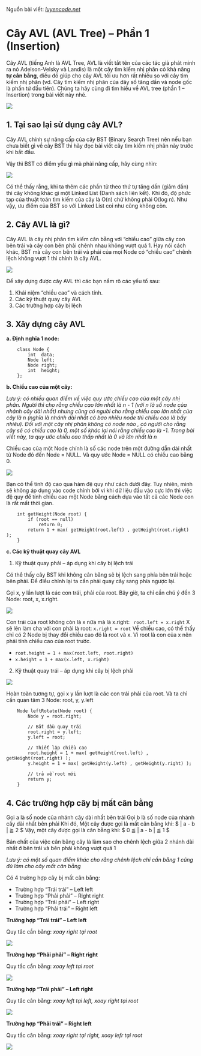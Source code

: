 Nguồn bài viết: [_luyencode.net_](https://blog.luyencode.net/cay-avl-phan-1-insertion/)

# Cây AVL (AVL Tree) – Phần 1 (Insertion)

Cây AVL (tiếng Anh là AVL Tree, AVL là viết tắt tên của các tác giả phát minh ra nó Adelson-Velsky và Landis) là một cây tìm kiếm nhị phân có khả năng __tự cân bằng__, điều đó giúp cho cây AVL tối ưu hơn rất nhiều so với cây tìm kiếm nhị phân (vd. Cây tìm kiếm nhị phân của dãy số tăng dần và node gốc là phần tử đầu tiên). Chúng ta hãy cùng đi tìm hiểu về AVL tree (phần 1 – Insertion) trong bài viết này nhé.

![](/pictures/AVL.png)

## 1. Tại sao lại sử dụng cây AVL?
Cây AVL chính sự nâng cấp của cây BST (Binary Search Tree) nên nếu bạn chưa biết gì về cây BST thì hãy đọc bài viết cây tìm kiếm nhị phân này trước khi bắt đầu.

Vậy thì BST có điểm yếu gì mà phải nâng cấp, hãy cùng nhìn:

![](/pictures/BST-weakness.gif)

Có thể thấy rằng, khi ta thêm các phần tử theo thứ tự tăng dần (giảm dần) thì cây không khác gì một Linked List (Danh sách liên kết). Khi đó, độ phức tạp của thuật toán tìm kiếm của cây là O(n) chứ không phải O(log n). Như vậy, ưu điểm của BST so với Linked List coi như cũng không còn.

## 2. Cây AVL là gì?
Cây AVL là cây nhị phân tìm kiếm cân bằng với “chiều cao” giữa cây con bên trái và cây con bên phải chênh nhau không vượt quá 1. Hay nói cách khác, BST mà cây con bên trái và phải của mọi Node có “chiều cao” chênh lệch không vượt 1 thì chính là cây AVL.

![](/pictures/AVLvsBST.png)

Để xây dựng được cây AVL thì các bạn nắm rõ các yếu tố sau:

1. Khái niệm “chiều cao” và cách tính.
2. Các kỹ thuật quay cây AVL
3. Các trường hợp cây bị lệch

## 3. Xây dựng cây AVL

__a. Định nghĩa 1 node:__

```
    class Node {
        int  data;
        Node left;
        Node right;
        int  height;
    };
```

__b. Chiều cao của một cây:__

_Lưu ý: có nhiều quan điểm về việc quy ước chiều cao của một cây nhị phân. Người thì cho rằng chiều cao lớn nhất là n - 1 (với n là số node của nhánh cây dài nhất) nhưng cũng có người cho rằng chiều cao lớn nhất của cây là n (nghĩa là nhánh dài nhất có bao nhiêu node thì chiều cao là bấy nhiêu). Đối với một cây nhị phân không có node nào , có người cho rằng cây sẽ có chiều cao là 0, một số khác lại nói rằng chiều cao là -1. Trong bài viết này, ta quy ước chiều cao thấp nhất là 0 và lớn nhất là n_

Chiều cao của một Node chính là số các node trên một đường dẫn dài nhất từ Node đó đến Node = NULL. Và quy ước Node = NULL có chiều cao bằng 0.

![](/pictures/AVL-heigh.png)

Bạn có thể tính độ cao qua hàm đệ quy như cách dưới đây. Tuy nhiên, mình sẽ không áp dụng vào code chính bởi vì khi dữ liệu đầu vào cực lớn thì việc đệ quy để tính chiều cao một Node bằng cách dựa vào tất cả các Node con là rất mất thời gian.

```
    int getHeight(Node root) {
    	if (root == null)
    		return 0;
    	return 1 + max( getHeight(root.left) , getHeight(root.right) );
    }
```

__c. Các kỹ thuật quay cây AVL__

1. Kỹ thuật quay phải – áp dụng khi cây bị lệch trái

Có thể thấy cây BST khi không cân bằng sẽ bị lệch sang phía bên trái hoặc bên phải. Để điều chỉnh lại ta cần phải quay cây sang phía ngược lại.

Gọi x, y lần lượt là các con trái, phải của root. Bây giờ, ta chỉ cần chú ý đến 3 Node: root, x, x.right.

![](/pictures/left-rotate.png)

Con trái của root không còn là x nữa mà là x.right: ``` root.left = x.right```
X sẽ lên làm cha với con phải là root: ```x.right = root```
Về chiều cao, có thể thấy chỉ có 2 Node bị thay đổi chiều cao đó là root và x. Vì root là con của x nên phải tính chiều cao của root trước.
-    ```root.height = 1 + max(root.left, root.right)```
-    ```x.height = 1 + max(x.left, x.right)```


2. Kỹ thuật quay trái – áp dụng khi cây bị lệch phải

![](/pictures/right-rotate.png)

Hoàn toàn tương tự, gọi x y lần lượt là các con trái phải của root. Và ta chỉ cần quan tâm 3 Node: root, y, y.left

```
    Node leftRotate(Node root) {
        Node y = root.right;

        // Bắt đầu quay trái
        root.right = y.left;
        y.left = root;

        // Thiết lập chiều cao
        root.height = 1 + max( getHeight(root.left) , getHeight(root.right) );
        y.height = 1 + max( getHeight(y.left) , getHeight(y.right) );

        // trả về root mới
        return y;
    }
```

## 4. Các trường hợp cây bị mất cân bằng

Gọi a là số node của nhánh cây dài nhất bên trái
Gọi b là số node của nhánh cây dài nhất bên phải
Khi đó, Một cây được gọi là mất cân bằng khi: $ | a - b | ≧ 2 $
Vậy, một cây được gọi là cân bằng khi: $ 0 ≦ | a - b | ≦ 1 $

Bản chất của việc cân bằng cây là làm sao cho chênh lệch giữa 2 nhánh dài nhất ở bên trái và bên phải không vượt quá 1

_Lưu ý: có một số quan điểm khác cho rằng chênh lệch chỉ cần bằng 1 cũng đủ làm cho cây mất cân bằng_

Có 4 trường hợp cây bị mất cân bằng:

- Trường hợp “Trái trái” – Left left
- Trường hợp “Phải phải” – Right right
- Trường hợp “Trái phải” – Left right
- Trường hợp “Phải trái” – Right left

__Trường hợp “Trái trái” – Left left__

Quy tắc cần bằng: _xoay right tại root_

![](/pictures/left-left.png)

__Trường hợp “Phải phải” – Right right__

Quy tắc cần bằng: _xoay left tại root_

![](/pictures/right-right.png)

__Trường hợp “Trái phải” – Left right__

Quy tắc cân bằng: _xoay left tại left, xoay right tại root_

![](/pictures/left-right.png)

__Trường hợp “Phải trái” – Right left__

Quy tắc cân bằng: _xoay right tại right, xoay lefr tại root_

![](/pictures/right-left.png)
